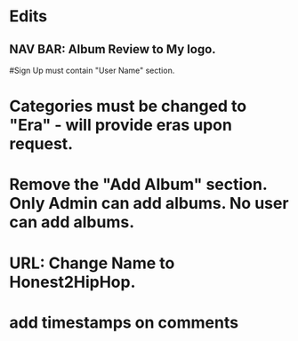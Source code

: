 # Edits
## NAV BAR: Album Review to My logo.
#Sign Up must contain "User Name" section.
# Categories must be changed to "Era" - will provide eras upon request.
# Remove the "Add Album" section. Only Admin can add albums. No user can add albums.
# URL: Change Name to Honest2HipHop.
# add timestamps on comments
